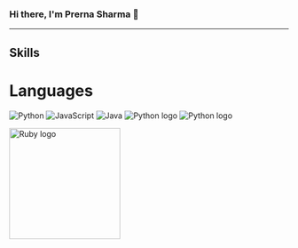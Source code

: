 ### Hi there, I'm Prerna Sharma 👋

---
## Skills

# Languages
![Python](https://www.python.org/static/community_logos/python-logo.png")
![JavaScript]([https://www.python.org/static/community_logos/python-logo.png](https://upload.wikimedia.org/wikipedia/commons/6/6a/JavaScript-logo.png)")
![Java]([https://www.python.org/static/community_logos/python-logo.png](https://upload.wikimedia.org/wikipedia/en/3/30/Java_programming_language_logo.svg)")
![Python logo](https://www.python.org/static/community_logos/python-logo.png")
![Python logo](https://www.python.org/static/community_logos/python-logo.png")

<!-- Ruby -->
<img src="https://www.ruby-lang.org/images/header-ruby-logo.png" alt="Ruby logo" style="width:200px;"/>


<!--
**sharma-prerna/sharma-prerna** is a ✨ _special_ ✨ repository because its `README.md` (this file) appears on your GitHub profile.

Here are some ideas to get you started:

- 🔭 I’m currently working on ...
- 🌱 I’m currently learning ...
- 👯 I’m looking to collaborate on ...
- 🤔 I’m looking for help with ...
- 💬 Ask me about ...
- 📫 How to reach me: ...
- 😄 Pronouns: ...
- ⚡ Fun fact: ...
-->
